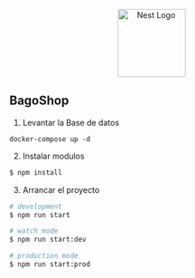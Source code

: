 <p align="center">
  <a href="http://nestjs.com/" target="blank"><img src="https://nestjs.com/img/logo-small.svg" width="120" alt="Nest Logo" /></a>
</p>


## BagoShop

1. Levantar la Base de datos
```
docker-compose up -d
```

2. Instalar modulos
```bash
$ npm install
```

3. Arrancar el proyecto

```bash
# development
$ npm run start

# watch mode
$ npm run start:dev

# production mode
$ npm run start:prod
```
